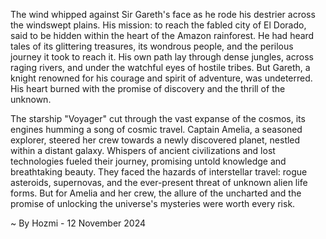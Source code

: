 
The wind whipped against Sir Gareth's face as he rode his destrier across the windswept plains.  His mission: to reach the fabled city of El Dorado, said to be hidden within the heart of the Amazon rainforest.  He had heard tales of its glittering treasures, its wondrous people, and the perilous journey it took to reach it.  His own path lay through dense jungles, across raging rivers, and under the watchful eyes of hostile tribes. But Gareth, a knight renowned for his courage and spirit of adventure, was undeterred. His heart burned with the promise of discovery and the thrill of the unknown. 

The starship "Voyager" cut through the vast expanse of the cosmos, its engines humming a song of cosmic travel.  Captain Amelia, a seasoned explorer, steered her crew towards a newly discovered planet, nestled within a distant galaxy.  Whispers of ancient civilizations and lost technologies fueled their journey, promising untold knowledge and breathtaking beauty. They faced the hazards of interstellar travel: rogue asteroids, supernovas, and the ever-present threat of unknown alien life forms.  But for Amelia and her crew, the allure of the uncharted and the promise of unlocking the universe's mysteries were worth every risk. 

~ By Hozmi - 12 November 2024
